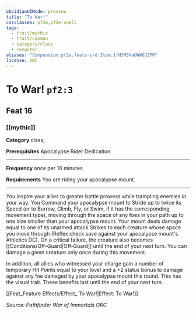 ```yaml
---
obsidianUIMode: preview
title: "To War!"
cssclasses: pf2e,pf2e-spell
tags:
  - trait/mythic
  - trait/common
  - category/class
  - remaster
aliases: "Compendium.pf2e.feats-srd.Item.1fH3M3XaUWWOJZFM"
license: ORC
---
```

# To War! `pf2:3`
## Feat 16
### [[mythic]]

**Category** class; 



**Prerequisites** Apocalypse Rider Dedication
* * *
**Frequency** once per 10 minutes

**Requirements** You are riding your apocalypse mount.

* * *

You inspire your allies to greater battle prowess while trampling enemies in your way. You Command your apocalypse mount to Stride up to twice its Speed (or to Burrow, Climb, Fly, or Swim, if it has the corresponding movement type), moving through the space of any foes in your path up to one size smaller than your apocalypse mount. Your mount deals damage equal to one of its unarmed attack Strikes to each creature whose space you move through (Reflex check save against your apocalypse mount's Athletics DC). On a critical failure, the creature also becomes [[Conditions/Off-Guard|Off-Guard]] until the end of your next turn. You can damage a given creature only once during this movement.

In addition, all allies who witnessed your charge gain a number of temporary Hit Points equal to your level and a +2 status bonus to damage against any foe damaged by your apocalypse mount this round. This has the visual trait. These benefits last until the end of your next turn.

[[Feat_Feature Effects/Effect_ To War!|Effect: To War!]]

*Source: Pathfinder War of Immortals*
*ORC*